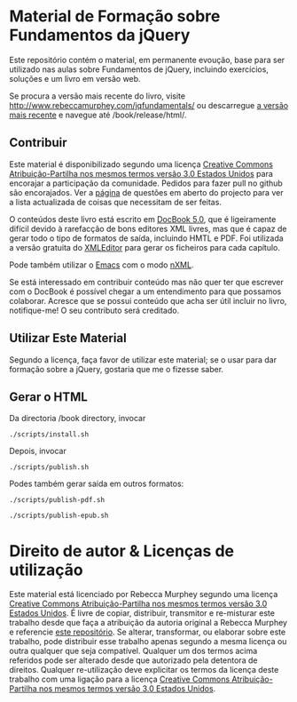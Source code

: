 <!-- -*- mode: markdown; ispell-current-dictionary: "portugues"; -*- -->
# Material de Formação sobre Fundamentos da jQuery #
Este repositório contém o material, em permanente evoução, base para
ser utilizado nas aulas sobre Fundamentos de jQuery, incluindo
exercícios, soluções e um livro em versão web.

Se procura a versão mais recente do livro, visite
http://www.rebeccamurphey.com/jqfundamentals/ ou descarregue
[a versão mais recente](http://github.com/rmurphey/jqfundamentals/downloads)
e navegue até /book/release/html/. 

## Contribuir ##
Este material é disponibilizado segundo uma licença
[Creative Commons Atribuição-Partilha nos mesmos termos versão 3.0 Estados Unidos](http://creativecommons.org/licenses/by-sa/3.0/us/)
para encorajar a participação da comunidade. Pedidos para fazer pull
no github são encorajados. Ver a
[página](http://github.com/rmurphey/jqfundamentals/issues) de questões
em aberto do projecto para ver a lista actualizada de coisas que
necessitam de ser feitas.

O conteúdos deste livro está escrito em
[DocBook 5.0](http://www.docbook.org/), que é ligeiramente difícil
devido à rarefacção de bons editores XML livres, mas que é capaz de gerar
todo o tipo de formatos de saída, incluindo HMTL e PDF. Foi utilizada
a versão gratuita do [XMLEditor](http://www.xmlmind.com/xmleditor/)
para gerar os ficheiros para cada capítulo. 

Pode também utilizar o [Emacs](http://www.gnu.org/software/emacs/) com
o modo [nXML](http://www.thaiopensource.com/nxml-mode/).

Se está interessado em contribuir conteúdo mas não quer ter que
escrever com o DocBook é possível chegar a um entendimento para que
possamos colaborar. Acresce que se possui conteúdo que acha ser útil
incluir no livro, notifique-me! O seu contributo será creditado.


## Utilizar Este Material ##
Segundo a licença, faça favor de utilizar este material; se o usar
para dar formação sobre a jQuery, gostaria que me o fizesse saber.

## Gerar o HTML ##
Da directoria /book directory, invocar

`./scripts/install.sh`

Depois, invocar

`./scripts/publish.sh`

Podes também gerar saída em outros formatos:

`./scripts/publish-pdf.sh`

`./scripts/publish-epub.sh`

# Direito de autor & Licenças de utilização #
Este material está licenciado por Rebecca Murphey segundo uma licença
[Creative Commons Atribuição-Partilha nos mesmos termos versão 3.0 Estados Unidos](http://creativecommons.org/licenses/by-sa/3.0/us/). É
livre de copiar, distribuir, transmitor e re-misturar este trabalho
desde que faça a atribuição da autoria original a Rebecca Murphey e
referencie
[este repositório](http://github.com/rmurphey/jqfundamentals). Se
alterar, transformar, ou elaborar sobre este trabalho, pode distribuir
esse trabalho apenas segundo a mesma licença ou outra qualquer que
seja compatível. Qualquer um dos termos acima referidos pode ser
alterado desde que autorizado pela detentora de direitos. Qualquer
re-utilização deve explicitar os termos da licença deste trabalho com
uma ligação para a licença
[Creative Commons Atribuição-Partilha nos mesmos termos versão 3.0 Estados Unidos](http://creativecommons.org/licenses/by-sa/3.0/us/).
